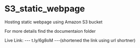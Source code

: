 # S3_static_webpage
Hosting static webpage using Amazon S3 bucket

For more details find the documentaion folder

Live Link: --- t.ly/6g8oM ---(shortened the link using url shortner)

